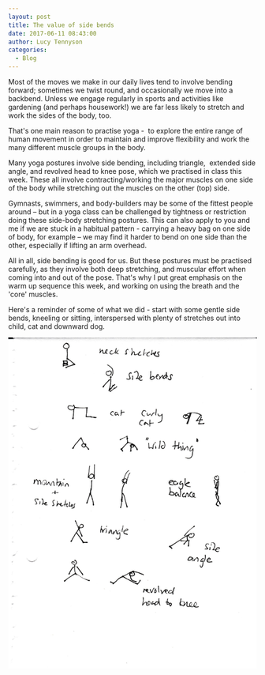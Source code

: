 ```yaml
---
layout: post
title: The value of side bends
date: 2017-06-11 08:43:00
author: Lucy Tennyson
categories:
  - Blog
---
```



Most of the moves we make in our daily lives tend to involve bending forward; sometimes we twist round, and occasionally we move into a backbend. Unless we engage regularly in sports and activities like gardening (and perhaps housework!) we are far less likely to stretch and work the sides of the body, too.

That's one main reason to practise yoga -&nbsp; to explore the entire range of human movement in order to maintain and improve flexibility and work the many different muscle groups in the body.

Many yoga postures involve side bending, including triangle,&nbsp; extended side angle, and revolved head to knee pose, which we practised in class this week. These all involve contracting/working the major muscles on one side of the body while stretching out the muscles on the other (top) side.

Gymnasts, swimmers, and body-builders may be some of the fittest people around – but in a yoga class can be challenged by tightness or restriction doing these side-body stretching postures. This can also apply to you and me if we are stuck in a habitual pattern - carrying a heavy bag on one side of body, for example – we may find it harder to bend on one side than the other, especially if lifting an arm overhead.

All in all, side bending is good for us. But these postures must be practised carefully, as they involve both deep stretching, and muscular effort when coming into and out of the pose. That's why I put great emphasis on the warm up sequence this week, and working on using the breath and the 'core' muscles.

Here's a reminder of some of what we did - start with some gentle side bends, kneeling or sitting, interspersed with plenty of stretches out into child, cat and downward dog.

![](/uploads/versions/yogablog11june---x----1784-2372x---.jpg)